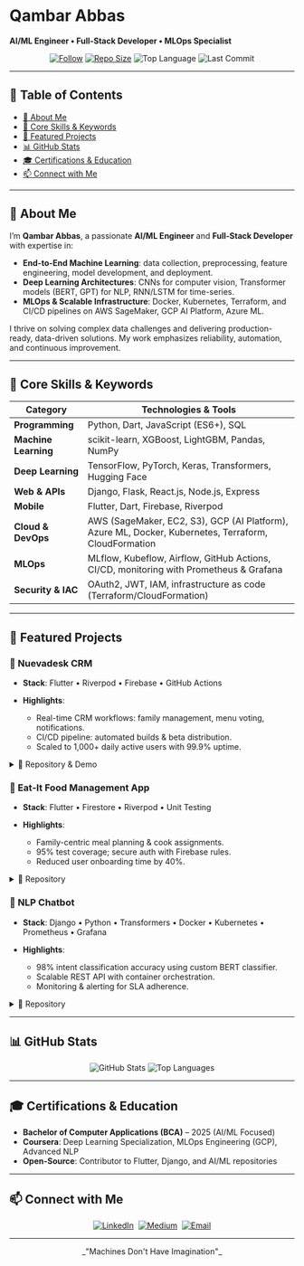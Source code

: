 # Qambar Abbas

**AI/ML Engineer • Full‑Stack Developer • MLOps Specialist**

<p align="center">
  <a href="https://github.com/Qambar-Abbas"><img src="https://img.shields.io/github/followers/Qambar-Abbas?label=Follow&style=social" alt="Follow"></a>
  <a href="https://github.com/Qambar-Abbas?tab=repositories"><img src="https://img.shields.io/github/repo-size/Qambar-Abbas?style=flat" alt="Repo Size"></a>
  <img src="https://img.shields.io/github/languages/top/Qambar-Abbas?style=flat" alt="Top Language">
  <img src="https://img.shields.io/github/last-commit/Qambar-Abbas/master?style=flat" alt="Last Commit">
</p>

---

## 📖 Table of Contents

* [🚀 About Me](#-about-me)
* [🔑 Core Skills & Keywords](#-core-skills--keywords)
* [💼 Featured Projects](#-featured-projects)
* [📊 GitHub Stats](#-github-stats)
* [🎓 Certifications & Education](#-certifications--education)
* [📫 Connect with Me](#-connect-with-me)

---

## 🚀 About Me

I’m **Qambar Abbas**, a passionate **AI/ML Engineer** and **Full‑Stack Developer** with expertise in:

* **End-to-End Machine Learning**: data collection, preprocessing, feature engineering, model development, and deployment.
* **Deep Learning Architectures**: CNNs for computer vision, Transformer models (BERT, GPT) for NLP, RNN/LSTM for time-series.
* **MLOps & Scalable Infrastructure**: Docker, Kubernetes, Terraform, and CI/CD pipelines on AWS SageMaker, GCP AI Platform, Azure ML.

I thrive on solving complex data challenges and delivering production-ready, data-driven solutions. My work emphasizes reliability, automation, and continuous improvement.

---

## 🔑 Core Skills & Keywords

| Category             | Technologies & Tools                                                                                 |
| -------------------- | ---------------------------------------------------------------------------------------------------- |
| **Programming**      | Python, Dart, JavaScript (ES6+), SQL                                                                 |
| **Machine Learning** | scikit-learn, XGBoost, LightGBM, Pandas, NumPy                                                       |
| **Deep Learning**    | TensorFlow, PyTorch, Keras, Transformers, Hugging Face                                               |
| **Web & APIs**       | Django, Flask, React.js, Node.js, Express                                                            |
| **Mobile**           | Flutter, Dart, Firebase, Riverpod                                                                    |
| **Cloud & DevOps**   | AWS (SageMaker, EC2, S3), GCP (AI Platform), Azure ML, Docker, Kubernetes, Terraform, CloudFormation |
| **MLOps**            | MLflow, Kubeflow, Airflow, GitHub Actions, CI/CD, monitoring with Prometheus & Grafana               |
| **Security & IAC**   | OAuth2, JWT, IAM, infrastructure as code (Terraform/CloudFormation)                                  |

---

## 💼 Featured Projects

### 📱 Nuevadesk CRM

* **Stack**: Flutter • Riverpod • Firebase • GitHub Actions
* **Highlights**:

  * Real-time CRM workflows: family management, menu voting, notifications.
  * CI/CD pipeline: automated builds & beta distribution.
  * Scaled to 1,000+ daily active users with 99.9% uptime.

<details>
<summary>🔗 Repository & Demo</summary>

[github.com/Qambar-Abbas/Nuevadesk-CRM](https://github.com/Qambar-Abbas/Nuevadesk-CRM) • [Live Demo](#)

</details>

### 🥗 Eat‑It Food Management App

* **Stack**: Flutter • Firestore • Riverpod • Unit Testing
* **Highlights**:

  * Family-centric meal planning & cook assignments.
  * 95% test coverage; secure auth with Firebase rules.
  * Reduced user onboarding time by 40%.

<details>
<summary>🔗 Repository</summary>

[github.com/Qambar-Abbas/Eat-It-App](https://github.com/Qambar-Abbas/Eat-It-App)

</details>

### 🤖 NLP Chatbot

* **Stack**: Django • Python • Transformers • Docker • Kubernetes • Prometheus • Grafana
* **Highlights**:

  * 98% intent classification accuracy using custom BERT classifier.
  * Scalable REST API with container orchestration.
  * Monitoring & alerting for SLA adherence.

<details>
<summary>🔗 Repository</summary>

[github.com/Qambar-Abbas/NLP-Chatbot](https://github.com/Qambar-Abbas/NLP-Chatbot)

</details>

---

## 📊 GitHub Stats

<p align="center">
  <img src="https://github-readme-stats.vercel.app/api?username=Qambar-Abbas&show_icons=true&theme=default" alt="GitHub Stats">
  <img src="https://github-readme-stats.vercel.app/api/top-langs/?username=Qambar-Abbas&layout=compact" alt="Top Languages">
</p>

---

## 🎓 Certifications & Education

* **Bachelor of Computer Applications (BCA)** – 2025 (AI/ML Focused)
* **Coursera**: Deep Learning Specialization, MLOps Engineering (GCP), Advanced NLP
* **Open-Source**: Contributor to Flutter, Django, and AI/ML repositories

---

## 📫 Connect with Me

<p align="center">
  <a href="https://www.linkedin.com/in/qambar-abbas-500438307/"><img src="https://img.shields.io/badge/LinkedIn-Qambar%20Abbas-blue?style=flat&logo=linkedin" alt="LinkedIn"></a>&nbsp;
  <a href="https://medium.com/@QambarAbbas"><img src="https://img.shields.io/badge/Medium-@QambarAbbas-black?style=flat&logo=medium" alt="Medium"></a>&nbsp;
  <a href="mailto:qambarofficial313@gmail.com"><img src="https://img.shields.io/badge/Email-qambarofficial313@gmail.com-green?style=flat&logo=gmail" alt="Email"></a>
</p>

---

<p align="center">_"Machines Don't Have Imagination"_</p>
